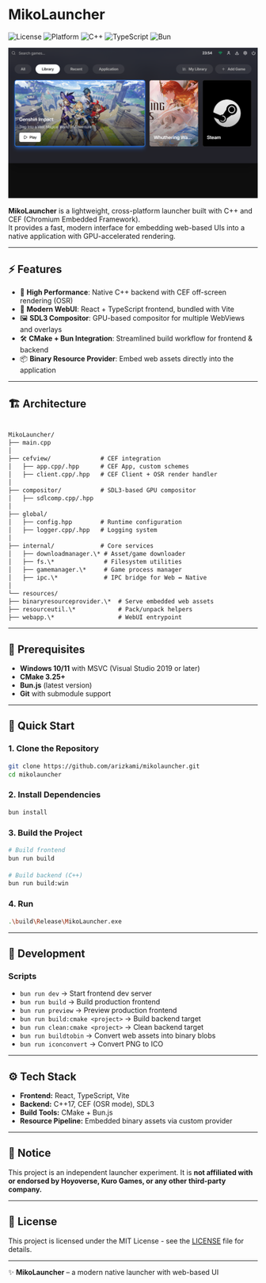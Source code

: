 # MikoLauncher

![License](https://img.shields.io/badge/license-MIT-blue.svg)
![Platform](https://img.shields.io/badge/platform-Windows-blue.svg)
![C++](https://img.shields.io/badge/C%2B%2B-17-blue.svg)
![TypeScript](https://img.shields.io/badge/TypeScript-5.0-blue.svg)
![Bun](https://img.shields.io/badge/Bun-latest-orange.svg)

<img src="docs/resources/prev.png">

**MikoLauncher** is a lightweight, cross-platform launcher built with C++ and CEF (Chromium Embedded Framework).  
It provides a fast, modern interface for embedding web-based UIs into a native application with GPU-accelerated rendering.

---

## ⚡ Features

- 🚀 **High Performance**: Native C++ backend with CEF off-screen rendering (OSR)  
- 🎨 **Modern WebUI**: React + TypeScript frontend, bundled with Vite  
- 🖼️ **SDL3 Compositor**: GPU-based compositor for multiple WebViews and overlays  
- 🛠️ **CMake + Bun Integration**: Streamlined build workflow for frontend & backend  
- 📦 **Binary Resource Provider**: Embed web assets directly into the application  

---

## 🏗️ Architecture

```

MikoLauncher/
├── main.cpp
│
├── cefview/              # CEF integration
│   ├── app.cpp/.hpp      # CEF App, custom schemes
│   ├── client.cpp/.hpp   # CEF Client + OSR render handler
│
├── compositor/           # SDL3-based GPU compositor
│   ├── sdlcomp.cpp/.hpp
│
├── global/
│   ├── config.hpp        # Runtime configuration
│   ├── logger.cpp/.hpp   # Logging system
│
├── internal/             # Core services
│   ├── downloadmanager.\* # Asset/game downloader
│   ├── fs.\*              # Filesystem utilities
│   ├── gamemanager.\*     # Game process manager
│   ├── ipc.\*             # IPC bridge for Web ↔ Native
│
└── resources/
├── binaryresourceprovider.\*  # Serve embedded web assets
├── resourceutil.\*            # Pack/unpack helpers
├── webapp.\*                  # WebUI entrypoint

````

---

## 🔧 Prerequisites

- **Windows 10/11** with MSVC (Visual Studio 2019 or later)  
- **CMake 3.25+**  
- **Bun.js** (latest version)  
- **Git** with submodule support  

---

## 🚀 Quick Start

### 1. Clone the Repository

```bash
git clone https://github.com/arizkami/mikolauncher.git
cd mikolauncher
````

### 2. Install Dependencies

```bash
bun install
```

### 3. Build the Project

```bash
# Build frontend
bun run build

# Build backend (C++)
bun run build:win
```

### 4. Run

```bash
.\build\Release\MikoLauncher.exe
```

---

## 📜 Development

### Scripts

* `bun run dev` → Start frontend dev server
* `bun run build` → Build production frontend
* `bun run preview` → Preview production frontend
* `bun run build:cmake <project>` → Build backend target
* `bun run clean:cmake <project>` → Clean backend target
* `bun run buildtobin` → Convert web assets into binary blobs
* `bun run iconconvert` → Convert PNG to ICO

---

## ⚙️ Tech Stack

* **Frontend:** React, TypeScript, Vite
* **Backend:** C++17, CEF (OSR mode), SDL3
* **Build Tools:** CMake + Bun.js
* **Resource Pipeline:** Embedded binary assets via custom provider

---

## 📌 Notice

This project is an independent launcher experiment.
It is **not affiliated with or endorsed by Hoyoverse, Kuro Games, or any other third-party company.**

---

## 📄 License

This project is licensed under the MIT License - see the [LICENSE](LICENSE) file for details.

---

✨ **MikoLauncher** – a modern native launcher with web-based UI
